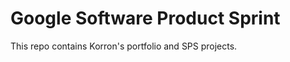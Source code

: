# Google Software Product Sprint

This repo contains Korron's portfolio and SPS projects.

<a href = "http://korron-shivers-portfolio.appspot.com/">

